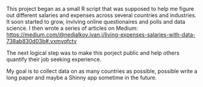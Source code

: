This project began as a small R script that was supposed to help me figure out different salaries and expenses across several countries and industries.
It soon started to grow, invlving online questionaires and polls and data science. I then wrote a series of articles on Medium:
https://medium.com/@nedjalkov.ivan.j/living-expenses-salaries-with-data-738ab830d03b#.vxmvqfctv

The next logical step was to make this porject public and help others quantify their job seeking experience. 

My goal is to collect data on as many countries as possible, possible write a long paper and maybe a Shinny app sometime in the future.
